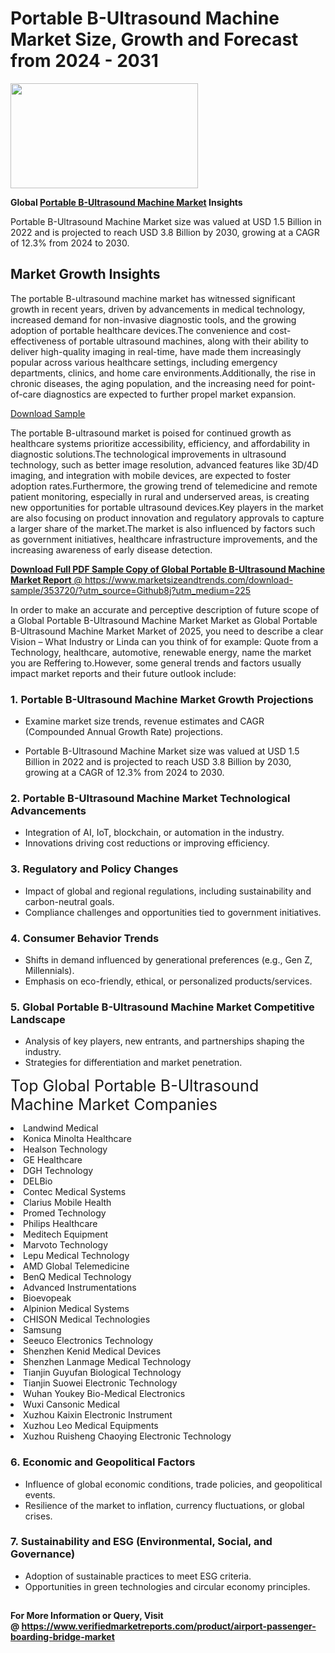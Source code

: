 <H1>Portable B-Ultrasound Machine Market Size, Growth and Forecast from 2024 - 2031</H1><img class="aligncenter size-medium wp-image-584254" src="https://thirdeyenews.in/wp-content/uploads/2024/09/Global-Market-Research-300x168.jpeg" alt="" width="300" height="168" /><p><strong>Global&nbsp;<a href="https://www.marketsizeandtrends.com/download-sample/353720/?utm_source=Github8j?utm_medium=225">Portable B-Ultrasound Machine Market</a> Insights</strong></p><p>Portable B-Ultrasound Machine Market size was valued at USD 1.5 Billion in 2022 and is projected to reach USD 3.8 Billion by 2030, growing at a CAGR of 12.3% from 2024 to 2030.</p><p><h2>Market Growth Insights</h2> <p>The portable B-ultrasound machine market has witnessed significant growth in recent years, driven by advancements in medical technology, increased demand for non-invasive diagnostic tools, and the growing adoption of portable healthcare devices.The convenience and cost-effectiveness of portable ultrasound machines, along with their ability to deliver high-quality imaging in real-time, have made them increasingly popular across various healthcare settings, including emergency departments, clinics, and home care environments.Additionally, the rise in chronic diseases, the aging population, and the increasing need for point-of-care diagnostics are expected to further propel market expansion.</p> <p><a href="#">Download Sample</a></p> <p>The portable B-ultrasound market is poised for continued growth as healthcare systems prioritize accessibility, efficiency, and affordability in diagnostic solutions.The technological improvements in ultrasound technology, such as better image resolution, advanced features like 3D/4D imaging, and integration with mobile devices, are expected to foster adoption rates.Furthermore, the growing trend of telemedicine and remote patient monitoring, especially in rural and underserved areas, is creating new opportunities for portable ultrasound devices.Key players in the market are also focusing on product innovation and regulatory approvals to capture a larger share of the market.The market is also influenced by factors such as government initiatives, healthcare infrastructure improvements, and the increasing awareness of early disease detection.<p><a href="#"></p><p><span class=""><strong>Download Full PDF Sample Copy of Global Portable B-Ultrasound Machine Market Report</strong> @ <a href="https://www.marketsizeandtrends.com/download-sample/353720/?utm_source=Github8j?utm_medium=225" target="_blank">https://www.marketsizeandtrends.com/download-sample/353720/?utm_source=Github8j?utm_medium=225</a></span></p><p>In order to make an accurate and perceptive description of future scope of a Global&nbsp;Portable B-Ultrasound Machine Market Market as Global&nbsp;Portable B-Ultrasound Machine Market Market of 2025, you need to describe a clear Vision &ndash; What Industry or Linda can you think of for example: Quote from a Technology, healthcare, automotive, renewable energy, name the market you are Reffering to.However, some general trends and factors usually impact market reports and their future outlook include:</p><h3>1.&nbsp;<strong>Portable B-Ultrasound Machine Market Growth Projections</strong></h3><ul><li>Examine market size trends, revenue estimates and CAGR (Compounded Annual Growth Rate) projections.</li><li><p>Portable B-Ultrasound Machine Market size was valued at USD 1.5 Billion in 2022 and is projected to reach USD 3.8 Billion by 2030, growing at a CAGR of 12.3% from 2024 to 2030.</p></li></ul><h3>2.&nbsp;<strong>Portable B-Ultrasound Machine Market Technological Advancements</strong></h3><ul><li>Integration of AI, IoT, blockchain, or automation in the industry.</li><li>Innovations driving cost reductions or improving efficiency.</li></ul><h3>3.&nbsp;<strong>Regulatory and Policy Changes</strong></h3><ul><li>Impact of global and regional regulations, including sustainability and carbon-neutral goals.</li><li>Compliance challenges and opportunities tied to government initiatives.</li></ul><h3>4.&nbsp;<strong>Consumer Behavior Trends</strong></h3><ul><li>Shifts in demand influenced by generational preferences (e.g., Gen Z, Millennials).</li><li>Emphasis on eco-friendly, ethical, or personalized products/services.</li></ul><h3>5.&nbsp;<strong>Global Portable B-Ultrasound Machine Market Competitive Landscape</strong></h3><ul><li>Analysis of key players, new entrants, and partnerships shaping the industry.</li><li>Strategies for differentiation and market penetration.</li></ul><p data-pm-slice="1 1 []"><span style="color: inherit; font-family: inherit; font-size: 25px;">Top Global Portable B-Ultrasound Machine Market Companies</span></p><div class="" data-test-id=""><p><li>Landwind Medical</li><li> Konica Minolta Healthcare</li><li> Healson Technology</li><li> GE Healthcare</li><li> DGH Technology</li><li> DELBio</li><li> Contec Medical Systems</li><li> Clarius Mobile Health</li><li> Promed Technology</li><li> Philips Healthcare</li><li> Meditech Equipment</li><li> Marvoto Technology</li><li> Lepu Medical Technology</li><li> AMD Global Telemedicine</li><li> BenQ Medical Technology</li><li> Advanced Instrumentations</li><li> Bioevopeak</li><li> Alpinion Medical Systems</li><li> CHISON Medical Technologies</li><li> Samsung</li><li> Seeuco Electronics Technology</li><li> Shenzhen Kenid Medical Devices</li><li> Shenzhen Lanmage Medical Technology</li><li> Tianjin Guyufan Biological Technology</li><li> Tianjin Suowei Electronic Technology</li><li> Wuhan Youkey Bio-Medical Electronics</li><li> Wuxi Cansonic Medical</li><li> Xuzhou Kaixin Electronic Instrument</li><li> Xuzhou Leo Medical Equipments</li><li> Xuzhou Ruisheng Chaoying Electronic Technology</li></p></div><h3>6.&nbsp;<strong>Economic and Geopolitical Factors</strong></h3><ul><li>Influence of global economic conditions, trade policies, and geopolitical events.</li><li>Resilience of the market to inflation, currency fluctuations, or global crises.</li></ul><h3>7.&nbsp;<strong>Sustainability and ESG (Environmental, Social, and Governance)</strong></h3><ul><li>Adoption of sustainable practices to meet ESG criteria.</li><li>Opportunities in green technologies and circular economy principles.</li></ul><h2><strong style="font-size: 14px;">For More Information or Query, Visit @&nbsp;</strong><a style="background-color: #ffffff; font-size: 14px;" href="https://www.marketsizeandtrends.com/report/portable-b-ultrasound-machine-market/" target="_blank">https://www.verifiedmarketreports.com/product/airport-passenger-boarding-bridge-market</a></h2>